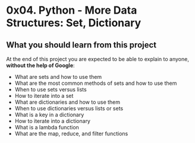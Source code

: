 # 0x04. Python - More Data Structures: Set, Dictionary

## What you should learn from this project
At the end of this project you are expected to be able to explain to anyone, **without the help of Google**:

* What are sets and how to use them
* What are the most common methods of sets and how to use them
* When to use sets versus lists
* How to iterate into a set
* What are dictionaries and how to use them
* When to use dictionaries versus lists or sets
* What is a key in a dictionary
* How to iterate into a dictionary
* What is a lambda function
* What are the map, reduce, and filter functions

